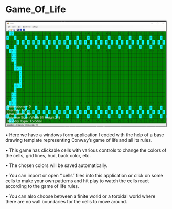 # Game_Of_Life

![Game_Of_Life](Screenshots/Game_Of_Life.jpg)

•	Here we have a windows form application I coded with the help of a base drawing template representing Conway’s game of life and all its rules.

•	This game has clickable cells with various controls to change the colors of the cells, grid lines, hud, back color, etc.

•	The chosen colors will be saved automatically.

•	You can import or open “.cells” files into this application or click on some cells to make your own patterns and hit play to watch the cells react according to the game of life rules.

•	You can also choose between a finite world or a toroidal world where there are no wall boundaries for the cells to move around.

